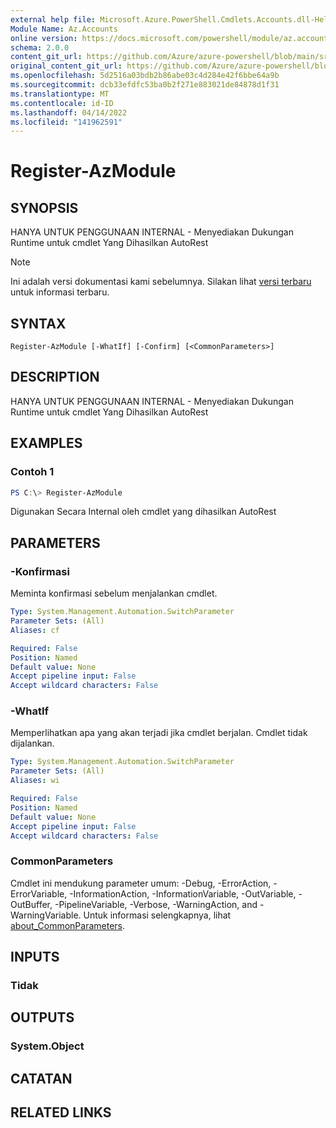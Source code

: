 ```yaml
---
external help file: Microsoft.Azure.PowerShell.Cmdlets.Accounts.dll-Help.xml
Module Name: Az.Accounts
online version: https://docs.microsoft.com/powershell/module/az.accounts/register-azmodule
schema: 2.0.0
content_git_url: https://github.com/Azure/azure-powershell/blob/main/src/Accounts/Accounts/help/Register-AzModule.md
original_content_git_url: https://github.com/Azure/azure-powershell/blob/main/src/Accounts/Accounts/help/Register-AzModule.md
ms.openlocfilehash: 5d2516a03bdb2b86abe03c4d284e42f6bbe64a9b
ms.sourcegitcommit: dcb33efdfc53ba0b2f271e883021de84878d1f31
ms.translationtype: MT
ms.contentlocale: id-ID
ms.lasthandoff: 04/14/2022
ms.locfileid: "141962591"
---
```

# Register-AzModule

## SYNOPSIS
HANYA UNTUK PENGGUNAAN INTERNAL - Menyediakan Dukungan Runtime untuk cmdlet Yang Dihasilkan AutoRest

> [!NOTE]
>Ini adalah versi dokumentasi kami sebelumnya. Silakan lihat [versi terbaru](/powershell/module/az.accounts/register-azmodule) untuk informasi terbaru.

## SYNTAX

```
Register-AzModule [-WhatIf] [-Confirm] [<CommonParameters>]
```

## DESCRIPTION
HANYA UNTUK PENGGUNAAN INTERNAL - Menyediakan Dukungan Runtime untuk cmdlet Yang Dihasilkan AutoRest

## EXAMPLES

### Contoh 1
```powershell
PS C:\> Register-AzModule
```

Digunakan Secara Internal oleh cmdlet yang dihasilkan AutoRest

## PARAMETERS

### -Konfirmasi
Meminta konfirmasi sebelum menjalankan cmdlet.

```yaml
Type: System.Management.Automation.SwitchParameter
Parameter Sets: (All)
Aliases: cf

Required: False
Position: Named
Default value: None
Accept pipeline input: False
Accept wildcard characters: False
```

### -WhatIf
Memperlihatkan apa yang akan terjadi jika cmdlet berjalan. Cmdlet tidak dijalankan.

```yaml
Type: System.Management.Automation.SwitchParameter
Parameter Sets: (All)
Aliases: wi

Required: False
Position: Named
Default value: None
Accept pipeline input: False
Accept wildcard characters: False
```

### CommonParameters
Cmdlet ini mendukung parameter umum: -Debug, -ErrorAction, -ErrorVariable, -InformationAction, -InformationVariable, -OutVariable, -OutBuffer, -PipelineVariable, -Verbose, -WarningAction, and -WarningVariable. Untuk informasi selengkapnya, lihat [about_CommonParameters](http://go.microsoft.com/fwlink/?LinkID=113216).

## INPUTS

### Tidak

## OUTPUTS

### System.Object
## CATATAN

## RELATED LINKS
